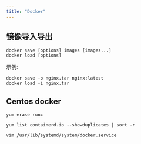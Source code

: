 ```yaml
---
title: "Docker"
---
```


## 镜像导入导出

```
docker save [options] images [images...]
docker load [options]
```

示例:
```
docker save -o nginx.tar nginx:latest 
docker load -i nginx.tar
```


## Centos docker

```shell
yum erase runc

yum list containerd.io --showduplicates | sort -r

vim /usr/lib/systemd/system/docker.service
```